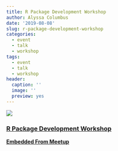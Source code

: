 ```yaml
---
title: R Package Development Workshop
author: Alyssa Columbus
date: '2019-08-08'
slug: r-package-development-workshop
categories:
  - event
  - talk
  - workshop
tags:
  - event
  - talk
  - workshop
header:
  caption: ''
  image: ''
  preview: yes
---
```


<div class="card"><a target="_blank" href="https://www.meetup.com/rladies-irvine/events/262950166/"><img onerror="this.style.display='none'" class="card-image" src="https://secure.meetupstatic.com/photos/event/a/b/c/9/600_482923977.jpeg"><div class="card-text"><h3>R Package Development Workshop</h3><p class="signup"><b>Embedded From Meetup</b></p></div></a></div>